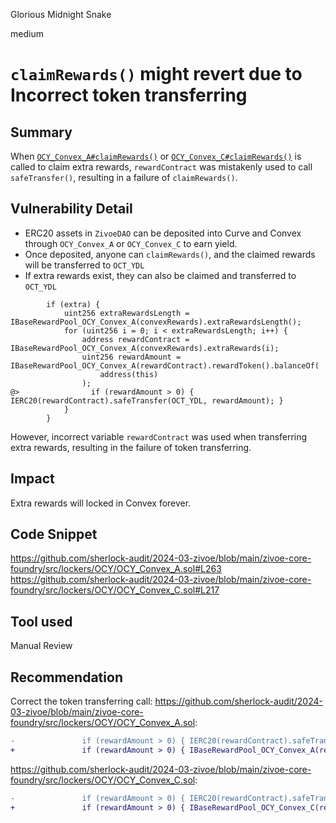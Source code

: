 Glorious Midnight Snake

medium

# `claimRewards()` might revert due to Incorrect token transferring

## Summary
When [`OCY_Convex_A#claimRewards()`](https://github.com/sherlock-audit/2024-03-zivoe/blob/main/zivoe-core-foundry/src/lockers/OCY/OCY_Convex_A.sol#L246-L266) or [`OCY_Convex_C#claimRewards()`](https://github.com/sherlock-audit/2024-03-zivoe/blob/main/zivoe-core-foundry/src/lockers/OCY/OCY_Convex_C.sol#L200-L220) is called to claim extra rewards, `rewardContract` was mistakenly used to call `safeTransfer()`, resulting in a failure of `claimRewards()`.
## Vulnerability Detail
- ERC20 assets in `ZivoeDAO` can be deposited into Curve and Convex through `OCY_Convex_A` or `OCY_Convex_C` to earn yield. 
- Once deposited, anyone can `claimRewards()`, and the claimed rewards will be transferred to `OCT_YDL`
- If extra rewards exist, they can also be claimed and transferred to `OCT_YDL`
```solidity
        if (extra) {
            uint256 extraRewardsLength = IBaseRewardPool_OCY_Convex_A(convexRewards).extraRewardsLength();
            for (uint256 i = 0; i < extraRewardsLength; i++) {
                address rewardContract = IBaseRewardPool_OCY_Convex_A(convexRewards).extraRewards(i);
                uint256 rewardAmount = IBaseRewardPool_OCY_Convex_A(rewardContract).rewardToken().balanceOf(
                    address(this)
                );
@>                if (rewardAmount > 0) { IERC20(rewardContract).safeTransfer(OCT_YDL, rewardAmount); }
            }
        }
```
However, incorrect variable `rewardContract` was used when transferring extra rewards, resulting in the failure of token transferring.

## Impact
Extra rewards will locked in Convex forever. 
## Code Snippet
https://github.com/sherlock-audit/2024-03-zivoe/blob/main/zivoe-core-foundry/src/lockers/OCY/OCY_Convex_A.sol#L263
https://github.com/sherlock-audit/2024-03-zivoe/blob/main/zivoe-core-foundry/src/lockers/OCY/OCY_Convex_C.sol#L217

## Tool used

Manual Review

## Recommendation
Correct the token transferring call:
https://github.com/sherlock-audit/2024-03-zivoe/blob/main/zivoe-core-foundry/src/lockers/OCY/OCY_Convex_A.sol:
```diff
-               if (rewardAmount > 0) { IERC20(rewardContract).safeTransfer(OCT_YDL, rewardAmount); }
+               if (rewardAmount > 0) { IBaseRewardPool_OCY_Convex_A(rewardContract).rewardToken().safeTransfer(OCT_YDL, rewardAmount); }
```
https://github.com/sherlock-audit/2024-03-zivoe/blob/main/zivoe-core-foundry/src/lockers/OCY/OCY_Convex_C.sol:
```diff
-               if (rewardAmount > 0) { IERC20(rewardContract).safeTransfer(OCT_YDL, rewardAmount); }
+               if (rewardAmount > 0) { IBaseRewardPool_OCY_Convex_C(rewardContract).rewardToken().safeTransfer(OCT_YDL, rewardAmount); }
```